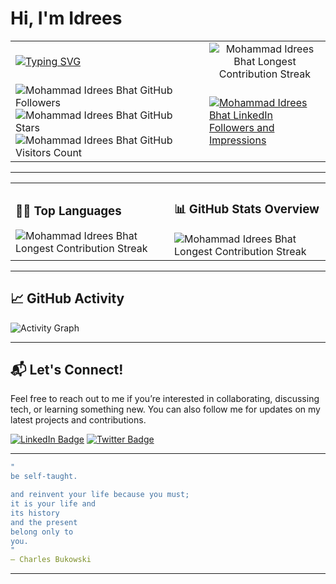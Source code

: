 # Hi, I'm Idrees


<table>
  <tr>
    <td>
      <a href="https://www.linkedin.com/in/midreesbhat" target="_blank">
  <img src="https://readme-typing-svg.herokuapp.com?font=Montserrat&weight=800&size=20&duration=2500&pause=1000&color=97B900FF&width=435&height=200&vCenter=true&Center=true&lines=Tech+Skills+Trainer;AI/ML+Consultant;UI/UX+Trainer;Data+Analytics+Trainer!" alt="Typing SVG"/>
</a>
    </td>
    <td colspan="2" align="center">
      <img src="https://streak-stats.demolab.com?user=DevIdrees&theme=merko&hide_border=true&exclude_days=Sun%2CMon%2CSat" alt="Mohammad Idrees Bhat Longest Contribution Streak"/>
    </td>
  </tr>
  <tr>
      <td>
        <img src="https://img.shields.io/github/followers/DevIdrees?label=Followers&style=social" alt="Mohammad Idrees Bhat GitHub Followers"/>
        <img src="https://img.shields.io/github/stars/DevIdrees?label=Stars&style=social" alt="Mohammad Idrees Bhat GitHub Stars"/>
        <img src="https://komarev.com/ghpvc/?username=DevIdrees&label=Visitors&color=brightgreen" alt="Mohammad Idrees Bhat GitHub Visitors Count"/>
      </td>
    <td>
      <a href="https://www.linkedin.com/in/midreesbhat" target="_blank">
    <img src="https://img.shields.io/badge/LinkedIn-600+_Followers-%230A66C2?style=for-the-badge&logo=linkedin&logoColor=white&labelColor=111E68" alt="Mohammad Idrees Bhat LinkedIn Followers and Impressions"/>
</a>
    </td>
  </tr>
</table>

---

<table>
  <tr>
    <td>
    <h3>🧑‍💻 Top Languages</h3>
      <img src="https://github-readme-stats.vercel.app/api/top-langs/?username=devidrees&theme=merko&show_icons=true&hide_border=true&layout=compact" alt="Mohammad Idrees Bhat Longest Contribution Streak"/>
    </td> 
    <td>
     <h3> 📊 GitHub Stats Overview </h3> 
     <img src="https://github-readme-stats.vercel.app/api?username=devidrees&show_icons=true&count_private=true&theme=merko&hide_border=true" alt="Mohammad Idrees Bhat Longest Contribution Streak"/>
    </td>
  </tr>
</table>

---

## 📈 GitHub Activity

![Activity Graph](https://github-readme-activity-graph.vercel.app/graph?username=devidrees&theme=merko&hide_border=true)

---

## 📬 Let's Connect!

Feel free to reach out to me if you’re interested in collaborating, discussing tech, or learning something new. You can also follow me for updates on my latest projects and contributions.

[![LinkedIn Badge](https://img.shields.io/badge/LinkedIn-Idrees-blue?logo=linkedin&logoColor=white)](https://www.linkedin.com/in/midreesbhat)
[![Twitter Badge](https://img.shields.io/badge/Twitter-Idrees-blue?logo=twitter&logoColor=white)](https://twitter.com/_midreesbhat)

---
```yml
"
be self-taught.

and reinvent your life because you must;
it is your life and
its history
and the present
belong only to
you.
"
— Charles Bukowski
```

---

